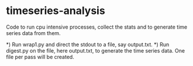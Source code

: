 # timeseries-analysis
Code to run cpu intensive processes, collect the stats and to generate time series data from them.

*) Run wrap1.py and direct the stdout to a file, say output.txt.
*) Run digest.py on the file, here output.txt, to generate the time series data. One file per pass will be created.

